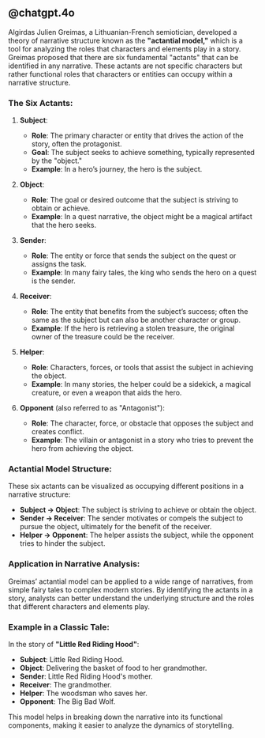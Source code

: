 
## @chatgpt.4o

Algirdas Julien Greimas, a Lithuanian-French semiotician, developed a theory of narrative structure known as the **"actantial model,"** which is a tool for analyzing the roles that characters and elements play in a story. Greimas proposed that there are six fundamental "actants" that can be identified in any narrative. These actants are not specific characters but rather functional roles that characters or entities can occupy within a narrative structure.

### The Six Actants:

1. **Subject**:
   - **Role**: The primary character or entity that drives the action of the story, often the protagonist.
   - **Goal**: The subject seeks to achieve something, typically represented by the "object."
   - **Example**: In a hero’s journey, the hero is the subject.

2. **Object**:
   - **Role**: The goal or desired outcome that the subject is striving to obtain or achieve.
   - **Example**: In a quest narrative, the object might be a magical artifact that the hero seeks.

3. **Sender**:
   - **Role**: The entity or force that sends the subject on the quest or assigns the task.
   - **Example**: In many fairy tales, the king who sends the hero on a quest is the sender.

4. **Receiver**:
   - **Role**: The entity that benefits from the subject’s success; often the same as the subject but can also be another character or group.
   - **Example**: If the hero is retrieving a stolen treasure, the original owner of the treasure could be the receiver.

5. **Helper**:
   - **Role**: Characters, forces, or tools that assist the subject in achieving the object.
   - **Example**: In many stories, the helper could be a sidekick, a magical creature, or even a weapon that aids the hero.

6. **Opponent** (also referred to as "Antagonist"):
   - **Role**: The character, force, or obstacle that opposes the subject and creates conflict.
   - **Example**: The villain or antagonist in a story who tries to prevent the hero from achieving the object.

### Actantial Model Structure:
These six actants can be visualized as occupying different positions in a narrative structure:

- **Subject → Object**: The subject is striving to achieve or obtain the object.
- **Sender → Receiver**: The sender motivates or compels the subject to pursue the object, ultimately for the benefit of the receiver.
- **Helper → Opponent**: The helper assists the subject, while the opponent tries to hinder the subject.

### Application in Narrative Analysis:
Greimas’ actantial model can be applied to a wide range of narratives, from simple fairy tales to complex modern stories. By identifying the actants in a story, analysts can better understand the underlying structure and the roles that different characters and elements play.

### Example in a Classic Tale:
In the story of **"Little Red Riding Hood"**:
- **Subject**: Little Red Riding Hood.
- **Object**: Delivering the basket of food to her grandmother.
- **Sender**: Little Red Riding Hood's mother.
- **Receiver**: The grandmother.
- **Helper**: The woodsman who saves her.
- **Opponent**: The Big Bad Wolf.

This model helps in breaking down the narrative into its functional components, making it easier to analyze the dynamics of storytelling.

